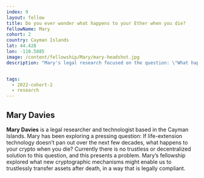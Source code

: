 ```yaml
---
index: 9
layout: fellow
title: Do you ever wonder what happens to your Ether when you die?
fellowName: Mary
cohort: 2
country: Cayman Islands
lat: 44.428
lon: -110.5885
image: /content/fellowship/Mary/mary-headshot.jpg
description: "Mary's legal research focused on the question: \"What happens to our crypto when we die?\""


tags:
  - 2022-cohort-2
  - research
---
```


## Mary Davies

**Mary Davies** is a legal researcher and technologist based in the Cayman Islands. Mary has been exploring a pressing question: If life-extension technology doesn’t pan out over the next few decades, what happens to your crypto when you die? Currently there is no trustless or decentralized solution to this question, and this presents a problem. Mary’s fellowship explored what new cryptographic mechanisms might enable us to trustlessly transfer assets after death, in a way that is legally compliant.
